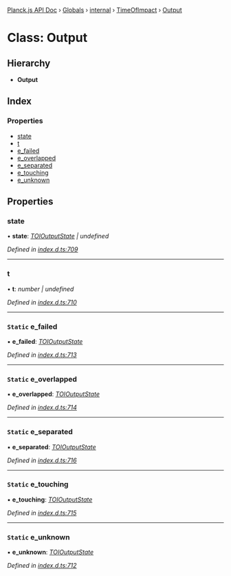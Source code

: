 [Planck.js API Doc](../README.md) › [Globals](../globals.md) › [internal](../modules/internal.md) › [TimeOfImpact](../modules/internal.timeofimpact.md) › [Output](internal.timeofimpact.output.md)

# Class: Output

## Hierarchy

* **Output**

## Index

### Properties

* [state](internal.timeofimpact.output.md#state)
* [t](internal.timeofimpact.output.md#t)
* [e_failed](internal.timeofimpact.output.md#static-e_failed)
* [e_overlapped](internal.timeofimpact.output.md#static-e_overlapped)
* [e_separated](internal.timeofimpact.output.md#static-e_separated)
* [e_touching](internal.timeofimpact.output.md#static-e_touching)
* [e_unknown](internal.timeofimpact.output.md#static-e_unknown)

## Properties

###  state

• **state**: *[TOIOutputState](../enums/toioutputstate.md) | undefined*

*Defined in [index.d.ts:709](https://github.com/shakiba/planck.js/blob/038d425/lib/index.d.ts#L709)*

___

###  t

• **t**: *number | undefined*

*Defined in [index.d.ts:710](https://github.com/shakiba/planck.js/blob/038d425/lib/index.d.ts#L710)*

___

### `Static` e_failed

▪ **e_failed**: *[TOIOutputState](../enums/toioutputstate.md)*

*Defined in [index.d.ts:713](https://github.com/shakiba/planck.js/blob/038d425/lib/index.d.ts#L713)*

___

### `Static` e_overlapped

▪ **e_overlapped**: *[TOIOutputState](../enums/toioutputstate.md)*

*Defined in [index.d.ts:714](https://github.com/shakiba/planck.js/blob/038d425/lib/index.d.ts#L714)*

___

### `Static` e_separated

▪ **e_separated**: *[TOIOutputState](../enums/toioutputstate.md)*

*Defined in [index.d.ts:716](https://github.com/shakiba/planck.js/blob/038d425/lib/index.d.ts#L716)*

___

### `Static` e_touching

▪ **e_touching**: *[TOIOutputState](../enums/toioutputstate.md)*

*Defined in [index.d.ts:715](https://github.com/shakiba/planck.js/blob/038d425/lib/index.d.ts#L715)*

___

### `Static` e_unknown

▪ **e_unknown**: *[TOIOutputState](../enums/toioutputstate.md)*

*Defined in [index.d.ts:712](https://github.com/shakiba/planck.js/blob/038d425/lib/index.d.ts#L712)*
